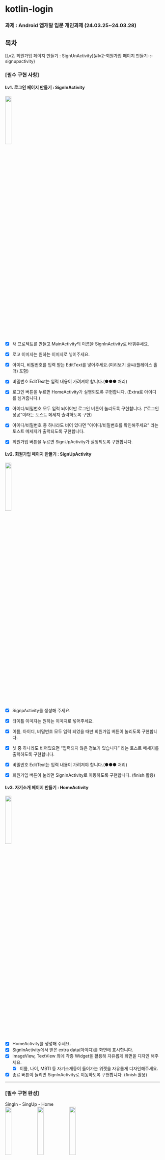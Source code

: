 # kotlin-login
### 과제 : Android 앱개발 입문 개인과제 (24.03.25~24.03.28)<br>

## 목차
[Lv2. 회원가입 페이지 만들기 : SignUnActivity](#lv2-회원가입 페이지 만들기-:-signupactivity)

  
### [필수 구현 사항]
#### Lv1. 로그인 페이지 만들기 : SignInActivity

<img src="https://file.notion.so/f/f/83c75a39-3aba-4ba4-a792-7aefe4b07895/0c6a4555-4bf6-47c8-96a1-635684c471a4/Screenshot_20230727_004902.png?id=0c6a684a-3e11-4d0f-a10f-dd3d8014fc0b&table=block&spaceId=83c75a39-3aba-4ba4-a792-7aefe4b07895&expirationTimestamp=1711526400000&signature=B7FN5Fk6rGvScMgKRFvIbQf2outzO3b0Jyuwtd-6NdA&downloadName=Screenshot_20230727_004902.png" width="20%">

- [x] 새 프로젝트를 만들고 MainActivity의 이름을 SignInActivity로 바꿔주세요.
- [x] 로고 이미지는 원하는 이미지로 넣어주세요.
- [x] 아이디, 비밀번호를 입력 받는 EditText를 넣어주세요.(미리보기 글씨(플레이스 홀더) 포함)
- [x] 비밀번호 EditText는 입력 내용이 가려져야 합니다.(●●● 처리)
- [x] 로그인 버튼을 누르면 HomeActivity가 실행되도록 구현합니다.
(Extra로 아이디를 넘겨줍니다.)
- [x] 아이디/비밀번호 모두 입력 되어야만 로그인 버튼이 눌리도록 구현합니다.
(“로그인 성공”이라는  토스트 메세지 출력하도록 구현)
- [x] 아이디/비밀번호 중 하나라도 비어 있다면 "아이디/비밀번호를 확인해주세요” 라는 토스트 메세지가 출력되도록 구현합니다.
- [x] 회원가입 버튼을 누르면 SignUpActivity가 실행되도록 구현합니다.


#### Lv2. 회원가입 페이지 만들기 : SignUpActivity

<img src="https://file.notion.so/f/f/83c75a39-3aba-4ba4-a792-7aefe4b07895/84860e3e-ec4a-4845-a036-d526dbe61107/Untitled.png?id=408b1391-35a6-4fb4-a5f2-3d13ff97e576&table=block&spaceId=83c75a39-3aba-4ba4-a792-7aefe4b07895&expirationTimestamp=1711526400000&signature=Bh3X-BA3hXixPKl3d68mONGQAhsBBl7C7D8y7xLdTAE&downloadName=Untitled.png" width="20%">

- [x] SignpActivity를 생성해 주세요.
- [x] 타이틀 이미지는 원하는 이미지로 넣어주세요.
- [x] 이름, 아이디, 비밀번호 모두 입력 되었을 때만 회원가입 버튼이 눌리도록 구현합니다.
- [x] 셋 중 하나라도 비어있으면 “입력되지 않은 정보가 있습니다” 라는 토스트 메세지를 출력하도록 구현합니다.
- [x] 비밀번호 EditText는 입력 내용이 가려져야 합니다.(●●● 처리)
- [x] 회원가입 버튼이 눌리면 SignInActivity로 이동하도록 구현합니다. (finish 활용)


#### Lv3. 자기소개 페이지 만들기 : HomeActivity

<img src="https://file.notion.so/f/f/83c75a39-3aba-4ba4-a792-7aefe4b07895/719af862-e1c9-443d-a737-776257a89aa9/Screenshot_20230727_004821.png?id=4602feec-57db-419e-a565-4afc8a0e00d0&table=block&spaceId=83c75a39-3aba-4ba4-a792-7aefe4b07895&expirationTimestamp=1711526400000&signature=lYS5KADDcstx-YBg9HQbXxKJ8BjtOctc7-lPJqEPOLc&downloadName=Screenshot_20230727_004821.png" width="20%">

- [x] HomeActivity를 생성해 주세요.
- [x] SignInActivity에서 받은 extra data(아이디)를 화면에 표시합니다.
- [x] ImageView, TextView 외에 각종 Widget을 활용해 자유롭게 화면을 디자인 해주세요.
    - [x] 이름, 나이, MBTI 등 자기소개등이 들어가는 위젯을 자유롭게 디자인해주세요.
- [x] 종료 버튼이 눌리면 SignInActivity로 이동하도록 구현합니다. (finish 활용)
---
### [필수 구현 완성]
SingIn - SingUp - Home <br>
<img src="https://github.com/hyezg/kotlin-login/assets/112006114/22961c87-0970-4066-9936-dc07d1d03efe" width="20%">
<img src="https://github.com/hyezg/kotlin-login/assets/112006114/437c5d38-c507-4b8f-8f6a-462955dcac0b" width="20%">
<img src="https://github.com/hyezg/kotlin-login/assets/112006114/3815eba7-fe42-44a2-99be-21e0dc127603" width="20%">

---
### [선택 구현 사항]
#### 1. 화면 이동 후 자동 입력 구현 (hint:registerForActivityResult)


#### 2. 자기 소개 랜덤 사진

---

#### 해설영상 본 후 리팩토링 할 것
- [ ] 하드코딩한거 string에 넣어서 id꺼내서 쓰기
- [ ] 버튼 누르면 색 바뀌도록
- [ ] 버튼에 체인으로 이모지랑 텍스트 넣기
- [ ] 버튼의 이모지 누르면 이모지 바뀌기
- [ ] 선택구현2 - when사용해서 간단하게하기
- [ ] 선택구현1 따라서 해보기
